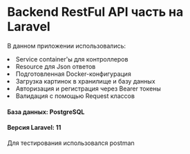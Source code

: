 # Backend RestFul API часть на Laravel
<p> В данном приложении использовались:
<li>Service container'ы для контроллеров</li>
<li>Resource для Json ответов</li>
<li>Подготовленная Docker-конфигурация</li>
<li>Загрузка картинок в хранилище и базу данных</li>
<li>Авторизация и регистрация через Bearer токены</li>
<li>Валидация с помощью Request классов</li>
</p>
<h4>База данных: PostgreSQL</h4>
<h4>Версия Laravel: 11</h4>
<p>Для тестирования использовался postman</p>